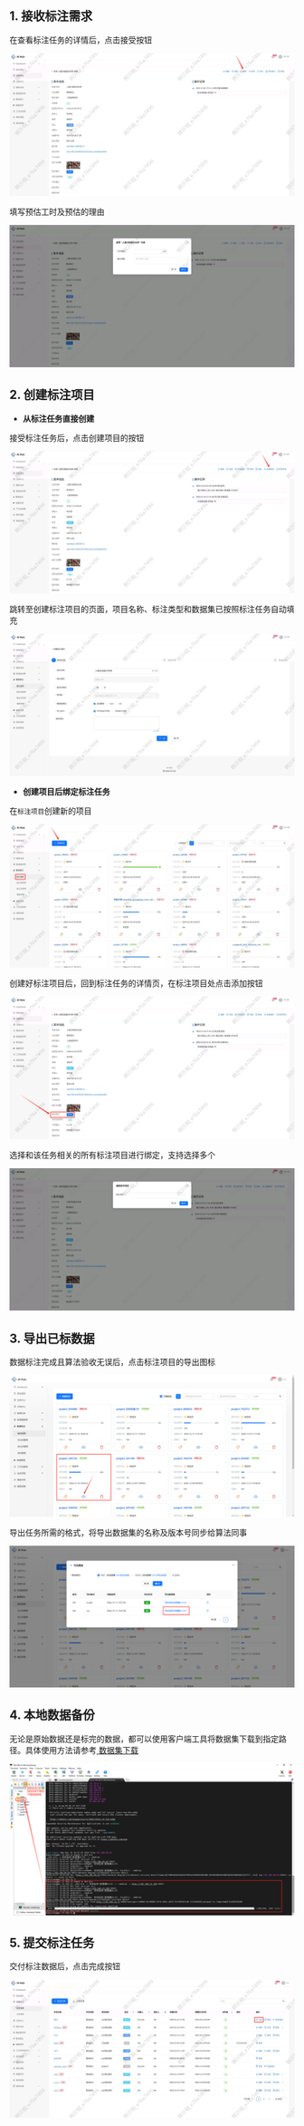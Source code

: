 ## 1. 接收标注需求

在查看标注任务的详情后，点击接受按钮

![](images/标注人员操作指南/image-10.png)

填写预估工时及预估的理由

![](images/标注人员操作指南/image-9.png)



## 2. 创建标注项目

* **从标注任务直接创建**

接受标注任务后，点击创建项目的按钮

![](images/标注人员操作指南/image-6.png)

跳转至创建标注项目的页面，项目名称、标注类型和数据集已按照标注任务自动填充

![](images/标注人员操作指南/image-7.png)



* **创建项目后绑定标注任务**

在`标注项目`创建新的项目

![](images/标注人员操作指南/image-8.png)

创建好标注项目后，回到标注任务的详情页，在标注项目处点击添加按钮

![](images/标注人员操作指南/image.png)

选择和该任务相关的所有标注项目进行绑定，支持选择多个

![](images/标注人员操作指南/image-1.png)



## 3. 导出已标数据

数据标注完成且算法验收无误后，点击标注项目的导出图标

![](images/标注人员操作指南/image-2.png)

导出任务所需的格式，将导出数据集的名称及版本号同步给算法同事

![](images/标注人员操作指南/image-3.png)



## 4. 本地数据备份

无论是原始数据还是标完的数据，都可以使用客户端工具将数据集下载到指定路径。具体使用方法请参考[ 数据集下载](./数据集管理.md#download-dataset)

![](images/标注人员操作指南/image-4.png)



## 5. 提交标注任务

交付标注数据后，点击完成按钮

![](images/标注人员操作指南/image-5.png)
